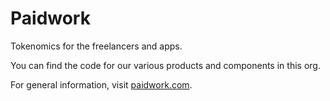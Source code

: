 # Paidwork

Tokenomics for the freelancers and apps.

You can find the code for our various products and components in this org.

For general information, visit [paidwork.com](https://www.paidwork.com/).
